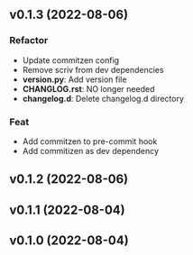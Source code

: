 ## v0.1.3 (2022-08-06)

### Refactor

- Update commitzen config
- Remove scriv from dev dependencies
- **__version__.py**: Add version file
- **CHANGLOG.rst**: NO longer needed
- **changelog.d**: Delete changelog.d directory

### Feat

- Add commitzen to pre-commit hook
- Add commitizen as dev dependency

## v0.1.2 (2022-08-06)

## v0.1.1 (2022-08-04)

## v0.1.0 (2022-08-04)
